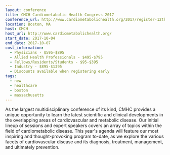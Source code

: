 ```yaml
---
layout: conference
title: CMCH Cardiometabolic Health Congress 2017
conference_url: http://www.cardiometabolichealth.org/2017/register-12th-annual.html
location: Boston, MA
host: CMCH
host_url: http://www.cardiometabolichealth.org/
start_date: 2017-10-04
end_date: 2017-10-07
cost_information:
  - Physicians - $595-$895
  - Allied Health Professionals - $495-$795
  - Fellows/Residents/Students - $95-$395
  - Industry - $895-$1395
  - Discounts available when registering early
tags:
  - new
  - healthcare
  - boston
  - massachusetts
---
```


As the largest multidisciplinary conference of its kind, CMHC provides a unique opportunity to learn the latest scientific and clinical developments in the overlapping areas of cardiovascular and metabolic disease. Our initial lineup of sessions and expert speakers covers an array of topics within the field of cardiometabolic disease. This year's agenda will feature our most inspiring and thought-provoking program to-date, as we explore the various facets of cardiovascular disease and its diagnosis, treatment, management, and ultimately prevention.

